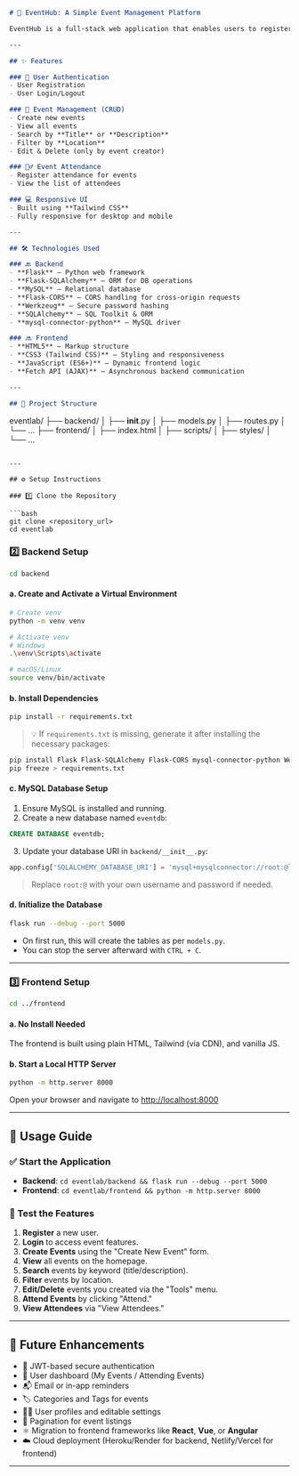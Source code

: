 ```markdown
# 🎉 EventHub: A Simple Event Management Platform

EventHub is a full-stack web application that enables users to register, log in, and manage events. It supports event creation, editing, deletion, filtering, and attendance tracking — all through a clean, responsive UI.

---

## ✨ Features

### 🔐 User Authentication
- User Registration
- User Login/Logout

### 📅 Event Management (CRUD)
- Create new events
- View all events
- Search by **Title** or **Description**
- Filter by **Location**
- Edit & Delete (only by event creator)

### 🙋‍♂️ Event Attendance
- Register attendance for events
- View the list of attendees

### 💻 Responsive UI
- Built using **Tailwind CSS**
- Fully responsive for desktop and mobile

---

## 🛠️ Technologies Used

### 🔙 Backend
- **Flask** – Python web framework
- **Flask-SQLAlchemy** – ORM for DB operations
- **MySQL** – Relational database
- **Flask-CORS** – CORS handling for cross-origin requests
- **Werkzeug** – Secure password hashing
- **SQLAlchemy** – SQL Toolkit & ORM
- **mysql-connector-python** – MySQL driver

### 🔜 Frontend
- **HTML5** – Markup structure
- **CSS3 (Tailwind CSS)** – Styling and responsiveness
- **JavaScript (ES6+)** – Dynamic frontend logic
- **Fetch API (AJAX)** – Asynchronous backend communication

---

## 🧩 Project Structure

```

eventlab/
├── backend/
│   ├── **init**.py
│   ├── models.py
│   ├── routes.py
│   └── ...
├── frontend/
│   ├── index.html
│   ├── scripts/
│   ├── styles/
│   └── ...

````

---

## ⚙️ Setup Instructions

### 1️⃣ Clone the Repository

```bash
git clone <repository_url>
cd eventlab
````

### 2️⃣ Backend Setup

```bash
cd backend
```

#### a. Create and Activate a Virtual Environment

```bash
# Create venv
python -m venv venv

# Activate venv
# Windows
.\venv\Scripts\activate

# macOS/Linux
source venv/bin/activate
```

#### b. Install Dependencies

```bash
pip install -r requirements.txt
```

> 💡 If `requirements.txt` is missing, generate it after installing the necessary packages:

```bash
pip install Flask Flask-SQLAlchemy Flask-CORS mysql-connector-python Werkzeug
pip freeze > requirements.txt
```

#### c. MySQL Database Setup

1. Ensure MySQL is installed and running.
2. Create a new database named `eventdb`:

```sql
CREATE DATABASE eventdb;
```

3. Update your database URI in `backend/__init__.py`:

```python
app.config['SQLALCHEMY_DATABASE_URI'] = 'mysql+mysqlconnector://root:@localhost/eventdb'
```

> Replace `root:@` with your own username and password if needed.

#### d. Initialize the Database

```bash
flask run --debug --port 5000
```

* On first run, this will create the tables as per `models.py`.
* You can stop the server afterward with `CTRL + C`.

---

### 3️⃣ Frontend Setup

```bash
cd ../frontend
```

#### a. No Install Needed

The frontend is built using plain HTML, Tailwind (via CDN), and vanilla JS.

#### b. Start a Local HTTP Server

```bash
python -m http.server 8000
```

Open your browser and navigate to [http://localhost:8000](http://localhost:8000)

---

## 🚀 Usage Guide

### ✅ Start the Application

* **Backend**: `cd eventlab/backend && flask run --debug --port 5000`
* **Frontend**: `cd eventlab/frontend && python -m http.server 8000`

### 🧪 Test the Features

1. **Register** a new user.
2. **Login** to access event features.
3. **Create Events** using the "Create New Event" form.
4. **View** all events on the homepage.
5. **Search** events by keyword (title/description).
6. **Filter** events by location.
7. **Edit/Delete** events you created via the "Tools" menu.
8. **Attend Events** by clicking "Attend."
9. **View Attendees** via "View Attendees."

---

## 🚧 Future Enhancements

* 🔐 JWT-based secure authentication
* 📂 User dashboard (My Events / Attending Events)
* 📬 Email or in-app reminders
* 🏷️ Categories and Tags for events
* 🧑‍💼 User profiles and editable settings
* 📃 Pagination for event listings
* ⚛️ Migration to frontend frameworks like **React**, **Vue**, or **Angular**
* ☁️ Cloud deployment (Heroku/Render for backend, Netlify/Vercel for frontend)

---


